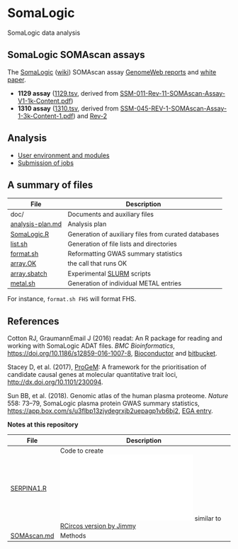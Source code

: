 # SomaLogic
SomaLogic data analysis

## SomaLogic SOMAscan assays

The [SomaLogic](https://somalogic.com/) ([wiki](https://en.wikipedia.org/wiki/SomaLogic)) SOMAscan assay
[GenomeWeb reports](https://www.genomeweb.com/resources/new-product/somalogic-somascan-assay-13k) and 
[white paper](http://somalogic.com/wp-content/uploads/2017/06/SSM-002-Technical-White-Paper_010916_LSM1.pdf).

* **1129 assay** ([1129.tsv](doc/1129.tsv), derived from [SSM-011-Rev-11-SOMAscan-Assay-V1-1k-Content.pdf](http://www.somalogic.com/wp-content/uploads/2016/10/SSM-011-Rev-11-SOMAscan-Assay-V1-1k-Content.pdf))
* **1310 assay** ([1310.tsv](doc/1310.tsv), derived from [SSM-045-REV-1-SOMAscan-Assay-1-3k-Content-1.pdf](http://somalogic.com/wp-content/uploads/2016/09/SSM-045-REV-1-SOMAscan-Assay-1-3k-Content-1.pdf)) and [Rev-2](doc/SSM-045-Rev-2-SOMAscan-Assay-1.3k-Content.xlsx)

## Analysis

* [User environment and modules](https://www.hpc.cam.ac.uk/using-clusters/user-environment-and-modules)
* [Submission of jobs](https://www.hpc.cam.ac.uk/using-clusters/running-jobs/submission)

## A summary of files

File  | Description
-------------|---------------------------------
doc/ | Documents and auxiliary files
[analysis-plan.md](analysis-plan.md) | Analysis plan
[SomaLogic.R](SomaLogic.R) | Generation of auxiliary files from curated databases
[list.sh](list.sh) | Generation of file lists and directories
[format.sh](format.sh) | Reformatting GWAS summary statistics
[array.OK](array.OK) |the call that runs OK
[array.sbatch](array.sbatch) | Experimental [SLURM](https://slurm.schedmd.com/) scripts
[metal.sh](metal.sh) | Generation of individual METAL entries

For instance, `format.sh FHS` will format FHS. 

## References

Cotton RJ, GraumannEmail J (2016) readat: An R package for reading and working with SomaLogic ADAT files.
*BMC Bioinformatics*, https://doi.org/10.1186/s12859-016-1007-8, [Bioconductor](https://bioconductor.org/packages/release/bioc/html/readat.html) and [bitbucket](https://bitbucket.org/graumannlabtools/readat).

Stacey D, et al. (2017), [ProGeM](https://github.com/ds763/ProGeM): A framework for the prioritisation of candidate causal genes at molecular
quantitative trait loci, http://dx.doi.org/10.1101/230094.

Sun BB, et al. (2018). Genomic atlas of the human plasma proteome. *Nature* 558: 73–79, SomaLogic plasma protein GWAS summary statistics, https://app.box.com/s/u3flbp13zjydegrxjb2uepagp1vb6bj2, [EGA entry](https://ega-archive.org/studies/EGAS00001002555).

**Notes at this repository**

File | Description
-------------|---------------------------------
[SERPINA1.R](doc/SERPINA1.R) | Code to create ![**an impressionist's SERPINA1**](doc/SERPINA1.pdf) similar to [RCircos version by Jimmy](doc/fig2.R)
[SOMAscan.md](doc/SOMAscan.md) | Methods
